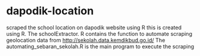 # dapodik-location
scraped the school location on dapodik website using R
this is created using R.
The schoolExtractor. R contains the function to automate scraping geolocation data from http://sekolah.data.kemdikbud.go.id/
The automating_sebaran_sekolah.R is the main program to execute the scraping
